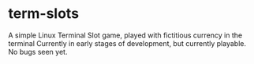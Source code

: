 # term-slots
A simple Linux Terminal Slot game, played with fictitious currency in the terminal
Currently in early stages of development, but currently playable. No bugs seen yet.
